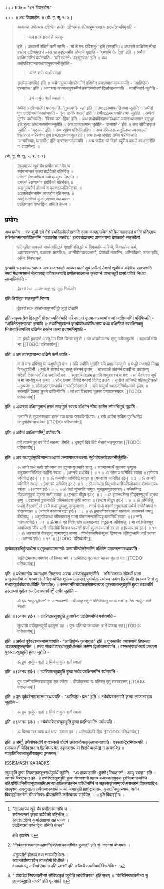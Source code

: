 +++
title = "४१ विवाहहोमः"

+++
॥ अथ विवाहहोमः ॥ (बो. गृ. सू. १. ४ ) 

> अथास्या उपोत्थाय दक्षिणेन हस्तेन दक्षिणमंसं प्रतिबाहुमन्ववहृत्य हृदयदेशमभिमृशति -
>
>> मम हृदये हृदयं ते अस्तु॰
>
> इति । अथास्यै दक्षिणे कर्णे जपति - 'मां ते मनः प्रविशतु॰' इति (सप्तभिः)॥ अथास्यै दाक्षिणेन नीचा हस्तेन दक्षिणमुत्तानं हस्तं साङ्गुष्ठमभीव लोमानि गृह्णाति - ‘गृभ्णामि ते॰ देवाः' इति । अथैनां प्रदक्षिणमग्निं पर्याणयति - 'परि त्वाग्ने॰ भङ्गुरावतः' इति ॥ अथ तथोपविश्यान्वारब्धायामुपयमनीर्जुहोति - 
>
>> अग्ने शर्ध॰ पाशँ स्वाहा' 
>
> (इत्येकादशभिः) इति ॥ अथैनामुत्थाप्योत्तरेणाग्निं दक्षिणेन पदाऽश्मानमास्थापयति - 'आतिष्ठेमं॰ पृतनायतः' इति । अथास्या अञ्जलावुपस्तीर्य तस्यास्सोदर्यो द्विर्लाजानावपति । तानभिघार्य जुहोति - 
>
>> इयं नार्युप॰ शतँ स्वाहा । 
>
> अथैनां प्रदक्षिणमग्निं पर्याणयति- 'तुभ्यमग्ने॰ सह' इति ॥ तथाऽऽस्थापयति तथा जुहोति । अथैनां पुनः प्रदक्षिणमग्निंपर्याणयति - 'पुनः पत्नी॰ शतम्' इति । तथैवाऽऽस्थापयति तथा जुहोति । अथैनां पुनरेवं पर्याणयति - 'विश्वा उत॰ द्विषः' इति । अथ तथोपविश्यान्वारब्धायां जयानभ्यातानान् राष्ट्रभृत इति हुत्वा अथामात्यहोमान्जुहोति ॥ अथ प्राजापत्यान् जुहोति - 'प्रजापते॰' इति ॥ अथ सौविष्टकृतं जुहोति - 'यदस्य॰' इति । अथ स्रुवेण परिधीननक्ति । अथ परिस्तरात्समुल्लिप्याज्यस्थाल्यां प्रस्तरवत् बर्हिरक्त्वा तृणं प्रच्छाद्याग्नावनुप्रहरति। अथ शम्या अपोह्य तथैव परिषिञ्चति । 'अन्वमँस्थाः, प्रासावीः,' इति मन्त्रान्तान्सन्नमयति । अथ प्रणीताभ्यो दिशो व्युन्नीय ब्रह्मणे वरं ददामीति गां ब्राह्मणेभ्यः ॥

(बो. गृ. शे. सू. ५. २. ६-९) 

> लाजमाज्यं स्रुवं चैव प्रणीताश्मानमेव च ।  
सर्वमभ्यन्तरं कृत्वा ब्रह्मैवैको बहिर्भवेत् ॥  
दक्षिणां दिशमाश्रित्य यमो मृत्युश्च तिष्ठति ।  
दम्पत्यो रक्षणार्थाय ब्रह्मैवैको बहिर्भवेत् ॥  
अङ्गुळ्यग्रैर्न होतव्यं न कृत्वाऽञ्जलिभेदनम् ॥  
अञ्जलेर्वामभागेन लाजहोम इति स्मृतः ॥  
आद्यं प्रदक्षिणं कुर्याद्ब्रह्मणा सह मानवः ।  
प्रदक्षिणत्रयं पश्चाद्विना तमिति केचन ॥

## प्रयोगः

अथ प्रयोगः ॥ वरः शुचौ समे देशे स्थण्डिलोल्लेखनादि कृत्वा काष्ठान्मथितं श्रोत्रियागारादाहृतं वाग्निं प्रतिष्ठाप्य तस्मिन्नात्मसमारोपितमग्निं "उपावरोह जातवेदः” इत्यवरोह्याचम्य प्राणानायम्य देशकालौ सङ्कीर्त्य 

> प्रतिगृहीतायामस्यां भार्यात्वसिद्धये गृह्याग्निसिद्धये च विवाहहोमं करिष्ये, विवाहहोमः कर्म, आघारवत्तन्त्रम्, पञ्चदश दारुरिध्मः, अग्नीषोमावाज्यभागौ, योजको नामाग्निः, अग्निर्देवता, लाजा हविः, अग्निः स्विष्टकृत्

इत्यादि सङ्कल्प्यान्वाधाय पात्रासादनकाले आज्यस्थालीं स्रुवं प्रणीतां प्रोक्षणीं शूर्पमिध्माबर्हिरिध्मप्रव्रश्चनानि स्फ्यं मेक्षणमश्मानं चेत्यासाद्य पवित्रकरणादि प्रणीतासादनान्त कृत्वाग्नेः पश्चाच्छूर्पे प्रागग्रे पवित्रे निधाय लाजान्निर्वपति - 

> दे॒वस्य॑ त्वा॰ हस्ता॑भ्याम॒ग्नये॒ जुष्टं॒ निर्व॑पामि

इति त्रिर्यजुषा सकृत्तूष्णीं निरुप्य 

> दे॒वस्य॑ त्वा॰ हस्ता॑भ्याम॒ग्नये॑ वो॒ जुष्टं॒ प्रोक्षा॑मि

इति सकृन्मन्त्रेण द्विस्तूष्णीं प्रोक्ष्याज्यनिर्वापादि परिधानान्तं कृत्वान्वारब्धायां वध्वां प्रदक्षिणमग्निं परिषिञ्चति - “अदितेऽनुमन्यस्व" इत्यादि ॥ अथाग्निमुखान्तं कृत्वोपोत्थायोत्थिताया वध्वा दक्षिणेंऽसे स्वदक्षिणबाहुं निधायाश्लिष्यन्निव दक्षिणेन हस्तेन तस्या हृदयमभिमृशति - 

> मम हृदये हृदयन्ते अस्तु मम चित्ते चित्तमस्तु ते । मम वाचमेकमनाः शृणु मामेवानुव्रता । सहचर्या मया भव
[[TODO: परिष्कार्यम्]]

इति ॥ अप उपस्पृश्यास्या दक्षिणे कर्णे जपति - 

> मां ते मनः प्रविशतु मां चक्षुर्मामुते भगः । मयि सर्वाणि भूतानि मयि प्रज्ञानमस्तु ते ॥ मधुहे मध्वगाहे जिह्वा मे मधुवादिनी । मुखे मे सारघं मधु दत्सु संवननं कृतम् ॥ चाक्रवाकँ संवननं यन्नदीभ्य उदाहृतम् । यद्वित्तौ देवगन्धर्वौ तेन संवनिनौ स्वः ॥ स्पृशामि तेऽहमङ्गानि वायुरापश्च मा परः । मां चैव पश्य सूर्यं च मा चान्येषु मनः कृथाः ॥ सोमः प्रथमो विविदे गन्धर्वो विविद उत्तरः । तृतीयो अग्निष्टे पतिस्तुरीयस्ते मनुष्यजाः ॥ सोमोऽददद्गन्धर्वाय गन्धर्वोऽदददग्नये । रयिं च पुत्राँ श्वादादग्निर्मह्यमथो इमाम् ॥ सरस्वति प्रेदमव सुभगे वाजिनीवति । तां त्वा विश्वस्य भूतस्य प्रगायामस्यग्रतः
[[TODO: परिष्कार्यम्]]

इति ॥ अथास्या दक्षिणमुत्तानं हस्तं साङ्गुष्टं स्वस्य दक्षिणेन नीचा हस्तेन लोमाभिमुखं 
गृह्णाति - 

> गृभ्णामि ते सुप्रजास्त्वाय हस्तं मया पत्या जरदष्टिर्यथासः । भगो अर्यमा सविता पुरन्धिर्मह्यं त्वादुर्गार्हपत्याय देवाः
[[TODO: परिष्कार्यम्]]

इति ॥ अथैनां प्रदक्षिणमग्निं[^१] पर्याणयति - 

[^१]: 

    "लाजमाज्यं स्रुवं चैव प्रणीताश्मानमेव च ।  
    सर्वमभ्यन्तरं कृत्वा ब्रह्मैवैको बहिर्भवेत् ॥  
    आद्यं प्रदक्षिणं कुर्याद्ब्रह्मणा सह मानवः ।  
    प्रदक्षिणत्रयं पश्चाद्विना तमिति केचन" 
    
    इति गृह्यशेषे ॥

> परि त्वाग्ने पुरं वयं विप्रँ सहस्य धीमहि । धृषद्वर्णं दिवे दिवे भेत्तारं भङ्गुरावतः 
[[TODO: परिष्कार्यम्]]

इति ॥ अथ यथापूर्वमुपविश्यान्वारब्धायां पत्न्यामाज्यस्थाल्याः स्रुवेणोपहत्योपयमनीर्जुहोति- 

> ॐ अग्ने शर्ध महते सौभगाय तव द्युम्नान्युत्तमानि सन्तु । सञ्जास्पत्यँ सुयममा कृणुष्व शत्रूयतामभितिष्ठा महाँसि स्वाहा ॥ (अग्नये शर्धायेदं॰) ॥ १ ॥ ॐ सोमाय जनिविदे स्वाहा ॥ (सोमाय जनिविद इदं॰) ॥ २ ॥ ॐ गन्धर्वाय जनिविदे स्वाहा ॥ (गन्धर्वाय जनिविद इदं॰) ॥ ३ ॥ ॐ अग्नये जनिविदे स्वाहा ॥ (अग्नये जनिविद इदं॰) ॥ ४ ॥ ॐ कन्यला पितृभ्यो यती पतिलोकमव दीक्षामदास्थ स्वांहा ॥ (अग्नय इदं॰) ॥ ५ ॥ ॐ प्रेतो मुञ्चाति नामुतः सुबद्धाममुतस्करत् । यथेयमिन्द्र मीढ्वस्सुपुत्रा सुभगा सती स्वाहा ॥ (इन्द्राय मीढुष इदं॰) ॥ ६ ॥ ॐ इमान्त्वमिन्द्र मीढ्वस्सुपुत्राँ सुभगां कृणु । दशास्यां पुत्रानाधेहि पतिमेकादशं कृधि स्वाहा ॥ (इन्द्राय मीढुष इदं॰) ॥ ७ ॥ ॐ अग्निरैतु प्रथमो देवतानाँ सो ऽस्यै 
प्रजां मुञ्चतु मृत्युपाशात् । तदयँ राजा वरुणोऽनुमन्यतां यथेयँ स्त्रीपौत्रमघं न रोदात्स्वाहा ॥ (अग्नये वरुणाय राज्ञ इदं॰) ॥ ८ ॥ ॐ इमामग्निस्त्रायतां गार्हपत्यः प्रजामस्यै नयतु दीर्घमायुः । अशून्योपस्था जीवतामस्तु माता पौत्रमानन्दमभिप्रबुध्यतामियँ स्वाहा ॥ (अग्नये गार्हपत्यायेदं॰) ॥ ९ ॥ ॐ मा ते गृहे निशि घोष उत्थादन्यत्र त्वदुदत्यः संविशन्तु । मा त्वं विकेश्युर आवधिष्ठा जीव पत्नी पतिलोके विराज पश्यन्ती प्रजाँ सुमनस्यमानाँ स्वाहा ॥ (प्रजापतय इदं॰) ॥ १० ॥ ॐ अप्रजस्तां पौत्रमृत्युं पाप्मानमुत वाघम्। शीर्ष्णस्रजमिवोन्मुच्य द्विषद्भ्यः प्रतिमुञ्चामि पाशँ स्वाहा ॥ (अग्नय इदं॰) ॥ ११ ॥
[[TODO: परिष्कार्यम्]]

इत्येकादशभिर्हुत्वाथैनां वधूमुत्थाप्यात्माग्न्योः पश्चान्नीत्वोत्तरेणाग्निं दक्षिणेन पदाश्मानमास्थापयति - 

> आतिष्टेममश्मानमश्मेव त्वँ स्थिरा भव । अभितिष्ठ पृतन्यतः सहस्व पृतना यतः
[[TODO: परिष्कार्यम्]]

इति ॥ यथेतमानीय यथास्थानं तिष्ठन्त्या अस्या अञ्जलावुपस्तृणीते । 
तस्मिंस्तस्याः सोदर्यो भ्राता भ्रातृस्थानीयो वा गन्धवस्त्रादिभिरभ्यर्चितः शूर्पस्थांल्लाजान् पूर्वार्धादपरार्धाच्च क्रमेण द्विरावपति (पञ्चावत्तिनां तु मध्यात्पूर्वार्धादपरार्धादिति त्रिरावपेत्) ॥ वरस्तानभिघार्यावत्तशेषान्प्रत्यज्य पुरस्तातत्स्रुवाहुतिं हुत्वा तदञ्जलिं हस्ताभ्यां गृहीत्वाञ्जलिवामपार्श्वेन[^१_१] दर्व्येव जुहोति - 

[^१_१]:

    "निर्वपणसंस्रवणलाजहोमनित्यहोमान्कायतीर्थेन कुर्यात्" इति सं॰ मालायां बोधायनः । 
    
    अंगुल्यग्रैर्न होतव्यं तथा नाञ्जलिभेदतः ।  
    अञ्जलेर्वामपार्श्वेन लाजहोमो विधीयते ।  
    वामभागस्तु नारीणां देवभाग इति स्मृतः” 
    इति तत्रैव मैत्रायणीयपरिशिष्टोक्तिः ॥

> ॐ इयं नार्युपब्रूतेऽग्नौ लाजानावपन्ती । दीर्घायुरस्तु मे पतिर्जीवातु शरदः शतो ३ मियं नार्युपं॰ शतँ स्वाहा 

इति ॥ (अग्नय इदं॰) ॥ उपरिष्टात्स्रुवाहुतिं हुत्वाथैनां प्रदक्षिणमग्निं पर्याणयति -

> तुभ्यमग्रे पर्यवहन्त्सूर्यां वहतुना सह । पुनः पतिभ्यो जायान्दा अग्ने प्रजया सह
[[TODO: परिष्कार्यम्]]

इति ॥ अथैनां पूर्ववदश्मानमास्थापयति - “आति॑ष्ठे॒मं॰ पृतनाय॒तः" इति ॥ पुनस्तथैव यथास्थानं तिष्ठन्त्या अञ्जलावुपस्तृणीते । तथैव सोदर्योऽपरार्धात्पूर्वार्धाच्चेति क्रमेण द्विर्लाजानावपति । वरस्तथैवाऽभिघार्य प्रत्यज्य पुरस्तात्स्रुवाहुतिं हुत्वा जुहोति - 

> ॐ इ॒यं ना॒र्युप॑॰ श॒तो ३ मि॒यं ना॒र्युप॑॰ श॒तँ स्वाहा॑

इति ॥ (अग्नय इदं॰) ॥ उपरिष्टात्स्रुवाहुतिं हुत्वा तथैव प्रदक्षिणमग्निं पर्याणयति - 

> पुनः पत्नीमाग्निरदादायुषा सह वर्चसा । दीर्घायुरस्या यः पतिस्स एतु शरदश्शतम्
[[TODO: परिष्कार्यम्]]

इति ॥ पुनः पूर्ववदेनामश्मानमास्थापयति - “आति॑ष्ठे॒मं॰ य॒तः” इति ॥ तथैवोपस्तरणादि कृत्वा लाजानवदाय जुहोति -

> ॐ इ॒यं ना॒र्युप॑॰ श॒तो ३ मि॒यं ना॒र्युप॑॰ श॒तँ स्वाहा॑

इति ॥ (अग्नय इदं॰) ॥ तथैवोपरिष्टात्स्रुवाहुतिं हुत्वा प्रदक्षिणमग्निं पर्याणयति - 

> ॐ विश्वा उत त्वया वयं धारा उदन्या इव । अतिगाहेमहि द्विषः
[[TODO: परिष्कार्यम्]]

इति ॥ अथ[^१_२] तथैवोपस्तीर्णे वध्वञ्जलौ सोदर्य उत्तरार्धात्सकृल्लाजानावपति। वरस्तान्द्विरभिघारयति । (पञ्चावत्ती चेद्द्विरवदाय द्विरभिघारयेत् सकृदवदाय वा त्रिरभिघारयेत्) न प्रत्यनक्ति ॥ व्याहृतिभिराज्याहुतीरुपहुत्य पुरस्तात्

 [^१_२]: 
 
    “ पक्वादेव स्विष्टवतीभ्यां सौविष्टकृतं जुहोति लाजैरितरत्र" इति सत्रम् ॥ “केचित्स्विष्टवतीभ्यां तु लाजाञ्जुह्वति नापरे” इति गृ॰ संग्रहे ॥

ISSISMASHIKARACKS

स्रुवाहुतिं हुत्वा स्विष्टकृतमुत्तरार्धपूर्वार्धे जुहोति - “ॐ हव्यवाहमभि॰ हुवेमों३स्विष्टमग्ने ॰ आयुः स्वाहा” इति ॥ अग्नये स्विष्टकृत इदं॰ ॥ उपरिष्टास्रुवाहुतिं हुत्वा मेक्षणमग्नौ प्रहृत्य वध्वञ्जलावुदकं पूरयित्वान्तःपरिधि बहिःपरिधि निनीयानूयाजसमिधमभ्याधायेध्मसन्नहनेन परिधीनग्निं च सकृत्सकृत्सम्मृज्येध्मसन्नहनं विस्रस्याद्भिः सस्पृश्याग्नावनुप्रहृत्य तथैवान्वारब्धायां पत्न्यां जयप्रभृति ब्रह्मोद्वासनान्तं कृत्वाग्निमुपस्थाय, अनेन विवाहहोमकर्मणा श्रीपरमेश्वरः प्रीयतामिति कर्मेश्वराय समर्पयेत् ॥ ॥ इति विवाहहोमः ॥
